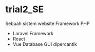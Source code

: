 # trial2_SE
Sebuah sistem website
Framework PHP
  * Laravel
Framework
  * React
  * Vue
Database
GUI dipercantik

